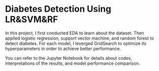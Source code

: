 # Diabetes Detection Using LR&SVM&RF
In this project, I first conducted EDA to learn about the dataset. Then applied logistic regression, support vector machine, and random forest to detect diabetes. For each model, I leverged GridSearch to optimize its hyperparameters in order to achieve better performance.

You can refer to the Jupyter Notebook for details about codes, interpretations of the results, and model performance comparison.